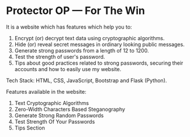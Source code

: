 # Protector OP — For The Win

It is a website which has features which help you to:
1. Encrypt (or) decrypt text data using cryptographic algorithms.
2. Hide (or) reveal secret messages in ordinary looking public messages.
3. Generate strong passwords from a length of 12 to 1200.
4. Test the strength of user's password.
5. Tips about good practices related to strong passwords, securing their accounts and how to easily use my website.

Tech Stack: HTML, CSS, JavaScript, Bootstrap and Flask (Python).

Features available in the website:
1. Text Cryptographic Algorithms
2. Zero-Width Characters Based Steganography
3. Generate Strong Random Passwords
4. Test Strength Of Your Passwords
5. Tips Section

